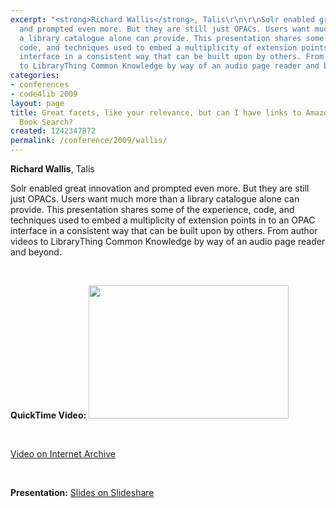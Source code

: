 ```yaml
---
excerpt: "<strong>Richard Wallis</strong>, Talis\r\n\r\nSolr enabled great innovation
  and prompted even more. But they are still just OPACs. Users want much more than
  a library catalogue alone can provide. This presentation shares some of the experience,
  code, and techniques used to embed a multiplicity of extension points in to an OPAC
  interface in a consistent way that can be built upon by others. From author videos
  to LibraryThing Common Knowledge by way of an audio page reader and beyond.\r\n<p>&nbsp;</p>"
categories:
- conferences
- code4lib 2009
layout: page
title: Great facets, like your relevance, but can I have links to Amazon and Google
  Book Search?
created: 1242347872
permalink: /conference/2009/wallis/
---
```

<strong>Richard Wallis</strong>, Talis

Solr enabled great innovation and prompted even more. But they are still just OPACs. Users want much more than a library catalogue alone can provide. This presentation shares some of the experience, code, and techniques used to embed a multiplicity of extension points in to an OPAC interface in a consistent way that can be built upon by others. From author videos to LibraryThing Common Knowledge by way of an audio page reader and beyond.
<p>&nbsp;</p>
<strong>QuickTime Video:</strong>
<a href="http://dl.lib.brown.edu/code4lib/wallis.html" target="_blank">
<img src="http://dl.lib.brown.edu/code4lib//21_wallis.jpg" border="0" width="320" height="213"></a>

<p>&nbsp;</p>

<a href="http://www.archive.org/details/Code4lib2009GreatFacetsLikeYourRelevanceButCanIHaveLinksTo">Video on Internet Archive</a>

<p>&nbsp;</p>

<strong>Presentation:</strong>
<a href="http://www.slideshare.net/rjw/squeezing-more-from-the-opac" target="_blank">Slides on Slideshare</a>

